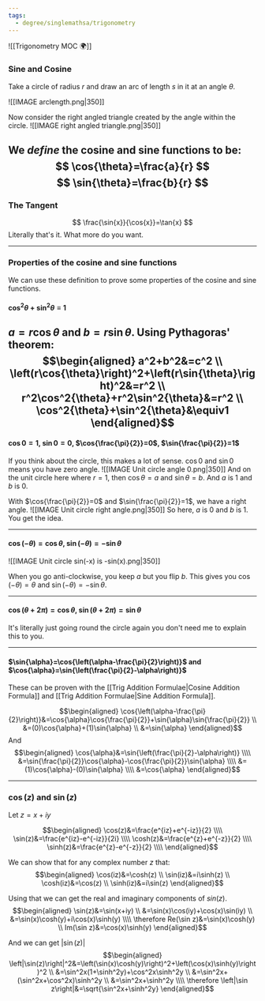 ```yaml
---
tags:
  - degree/singlemathsa/trigonometry
---
```

![[Trigonometry MOC 🌍]]

### Sine and Cosine

Take a circle of radius $r$ and draw an arc of length $s$ in it at an angle $\theta$.

![[IMAGE arclength.png|350]]

Now consider the right angled triangle created by the angle within the circle.
![[IMAGE right angled triangle.png|350]]

We *define* the cosine and sine functions to be:
$$
\cos{\theta}=\frac{a}{r}
$$
$$
\sin{\theta}=\frac{b}{r}
$$
---
### The Tangent

$$
\frac{\sin{x}}{\cos{x}}=\tan{x}
$$
Literally that's it. What more do you want.

---
### Properties of the cosine and sine functions

We can use these definition to prove some properties of the cosine and sine functions.

#### $\cos^2{\theta}+\sin^2{\theta}\equiv1$ 

$a=r\cos{\theta}$ and $b=r\sin{\theta}$.
Using Pythagoras' theorem:
$$\begin{aligned}
a^2+b^2&=c^2 \\
\left(r\cos{\theta}\right)^2+\left(r\sin{\theta}\right)^2&=r^2 \\
r^2\cos^2{\theta}+r^2\sin^2{\theta}&=r^2 \\
\cos^2{\theta}+\sin^2{\theta}&\equiv1
\end{aligned}$$
---
#### $\cos{0}=1$, $\sin{0}=0$, $\cos{\frac{\pi}{2}}=0$, $\sin{\frac{\pi}{2}}=1$

If you think about the circle, this makes a lot of sense.
$\cos{0}$ and $\sin{0}$ means you have zero angle.
![[IMAGE Unit circle angle 0.png|350]]
And on the unit circle here where $r=1$, then $\cos{\theta}=a$ and $\sin{\theta}=b$. And $a$ is 1 and $b$ is 0.

With $\cos{\frac{\pi}{2}}=0$ and $\sin{\frac{\pi}{2}}=1$, we have a right angle.
![[IMAGE Unit circle right angle.png|350]]
So here, $a$ is 0 and $b$ is 1.
You get the idea.

---
#### $\cos{\left(-\theta\right)}=\cos{\theta}$, $\sin{\left(-\theta\right)=-\sin{\theta}}$

![[IMAGE Unit circle sin(-x) is -sin(x).png|350]]

When you go anti-clockwise, you keep $a$ but you flip $b$.
This gives you $\cos{\left(-\theta\right)}=\theta$ and $\sin{\left(-\theta\right)=-\sin{\theta}}$.

---
#### $\cos{\left(\theta+2\pi\right)}=\cos{\theta}$, $\sin{\left(\theta+2\pi\right)}=\sin{\theta}$

It's literally just going round the circle again you don't need me to explain this to you.

---
#### $\sin{\alpha}=\cos{\left(\alpha-\frac{\pi}{2}\right)}$ and $\cos{\alpha}=\sin{\left(\frac{\pi}{2}-\alpha\right)}$

These can be proven with the [[Trig Addition Formulae|Cosine Addition Formula]] and [[Trig Addition Formulae|Sine Addition Formula]].

$$\begin{aligned}
\cos{\left(\alpha-\frac{\pi}{2}\right)}&=\cos{\alpha}\cos{\frac{\pi}{2}}+\sin{\alpha}\sin{\frac{\pi}{2}} \\
&=(0)\cos{\alpha}+(1)\sin{\alpha} \\
&=\sin{\alpha}
\end{aligned}$$
And
$$\begin{aligned}
\cos{\alpha}&=\sin{\left(\frac{\pi}{2}-\alpha\right)} \\\\
&=\sin{\frac{\pi}{2}}\cos{\alpha}-\cos{\frac{\pi}{2}}\sin{\alpha} \\\\
&=(1)\cos{\alpha}-(0)\sin{\alpha} \\\\
&=\cos{\alpha}
\end{aligned}$$

---
### $\cos(z)$ and $\sin(z)$

Let $z=x+iy$

$$\begin{aligned}
\cos(z)&=\frac{e^{iz}+e^{-iz}}{2} \\\\
\sin(z)&=\frac{e^{iz}-e^{-iz}}{2i} \\\\
\cosh(z)&=\frac{e^{z}+e^{-z}}{2} \\\\
\sinh(z)&=\frac{e^{z}-e^{-z}}{2} \\\\
\end{aligned}$$

We can show that for any complex number $z$ that:
$$\begin{aligned}
\cos(iz)&=\cosh(z) \\
\sin(iz)&=i\sinh(z) \\
\cosh(iz)&=\cos(z) \\
\sinh(iz)&=i\sin(z)
\end{aligned}$$

Using that we can get the real and imaginary components of $sin(z)$.
$$\begin{aligned}
\sin(z)&=\sin(x+iy) \\
&=\sin(x)\cos(iy)+\cos(x)\sin(iy) \\
&=\sin(x)\cosh(y)+i\cos(x)\sinh(y) \\\\
\therefore Re(\sin z)&=\sin(x)\cosh(y) \\
Im(\sin z)&=\cos(x)\sinh(y)
\end{aligned}$$

And we can get $\left|\sin(z)\right|$
$$\begin{aligned}
\left|\sin(z)\right|^2&=\left(\sin(x)\cosh(y)\right)^2+\left(\cos(x)\sinh(y)\right)^2 \\
&=\sin^2x(1+\sinh^2y)+\cos^2x\sinh^2y \\
&=\sin^2x+(\sin^2x+\cos^2x)\sinh^2y \\
&=\sin^2x+\sinh^2y \\\\
\therefore \left|\sin z\right|&=\sqrt{\sin^2x+\sinh^2y}
\end{aligned}$$

